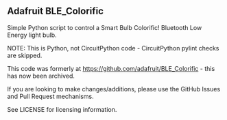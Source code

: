 ## Adafruit BLE_Colorific
Simple Python script to control a Smart Bulb Colorific! Bluetooth Low Energy light bulb.

NOTE: This is Python, not CircuitPython code - CircuitPython pylint checks are skipped.

This code was formerly at https://github.com/adafruit/BLE_Colorific - this has now been archived.

If you are looking to make changes/additions, please use the GitHub Issues and Pull Request mechanisms.

See LICENSE for licensing information.
